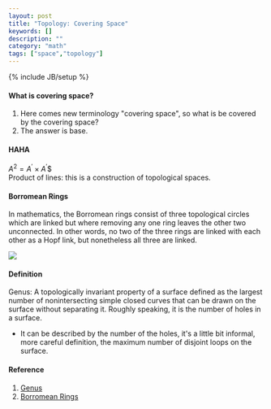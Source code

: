 ```yaml
---
layout: post
title: "Topology: Covering Space"
keywords: []
description: ""
category: "math"
tags: ["space","topology"]
---
```

{% include JB/setup %}

#### What is covering space?
1. Here comes new terminology "covering space", so what is be covered by the
   covering space?
2. The answer is base.




#### HAHA
$A^{2}=A^{\prime} \times A^{\prime}$$ <br />
Product of lines: this is a construction of topological spaces.



#### Borromean Rings 
In mathematics, the Borromean rings consist of three topological circles which
are linked but where removing any one ring leaves the other two unconnected. In
other words, no two of the three rings are linked with each other as a Hopf
link, but nonetheless all three are linked.

<img
src="{{IMAGE_PATH}}/math-structure-algebraic-topology-1-2-dimensional-objects-borromean-ring.png">


#### Definition
Genus: A topologically invariant property of a surface defined as the largest
number of nonintersecting simple closed curves that can be drawn on the surface
without separating it. Roughly speaking, it is the number of holes in a surface.
-  It can be described by the number of the holes, it's a little bit
informal, more careful definition, the maximum number of disjoint loops on the
surface. <br />



#### Reference
1. [Genus](http://mathworld.wolfram.com/Genus.html)
2. [Borromean Rings](https://en.wikipedia.org/wiki/Borromean_rings)

